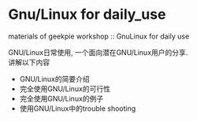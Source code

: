 # Gnu/Linux for daily_use
materials of  geekpie workshop :: GnuLinux for daily use

GNU/Linux日常使用, 一个面向潜在GNU/Linux用户的分享.  
讲解以下内容

- GNU/Linux的简要介绍
- 完全使用GNU/Linux的可行性
- 完全使用GNU/Linux的例子
- 使用GNU/Linux中的trouble shooting

